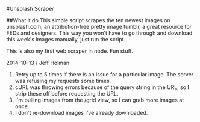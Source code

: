#Unsplash Scraper

##What it do
This simple script scrapes the ten newest images on unsplash.com, an attribution-free pretty image tumblr, a great resource for FEDs and designers.  This way you won't have to go through and download this week's images manually, just run the script.

This is also my first web scraper in node.  Fun stuff.

2014-10-13 / Jeff Holman
1. Retry up to 5 times if there is an issue for a particular image. The server was refusing my requests some times.
2. cURL was throwing errors because of the query string in the URL, so I strip these off before requesting the URL.
3. I'm pulling images from the /grid view, so I can grab more images at once.
4. I don't re-download images I've already downloaded.
